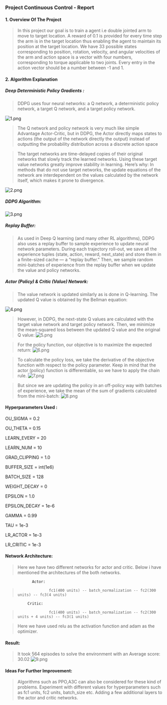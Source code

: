 
### Project Continuous Control - Report

#### 1. Overview Of The Project

> In this project our goal is to train a agent i.e double jointed arm to move to target location. A reward of 0.1 is provided for every time step the arm is in the target location thus enabling the agent to maintain its position at the target location.
We have 33 possible states corresponding to position, rotation, velocity, and angular velocities of the arm and action space is a vector with four numbers, corresponding to torque applicable to two joints. Every entry in the action vector should be a number between -1 and 1.

#### 2. Algorithm Explanation

##### Deep Deterministic Policy Gradients :
> DDPG uses four neural networks: a Q network, a deterministic policy network, a target Q network, and a target policy network.

![1.png](attachment:image.png)

> The Q network and policy network is very much like simple Advantage Actor-Critic, but in DDPG, the Actor directly maps states to actions (the output of the network directly the output) instead of outputting the probability distribution across a discrete action space

> The target networks are time-delayed copies of their original networks that slowly track the learned networks. Using these target value networks greatly improve stability in learning. Here’s why: In methods that do not use target networks, the update equations of the network are interdependent on the values calculated by the network itself, which makes it prone to divergence.

![2.png](attachment:image.png)

##### DDPG Algorithm:

![3.png](attachment:image.png)

##### Replay Buffer:
> As used in Deep Q learning (and many other RL algorithms), DDPG also uses a replay buffer to sample experience to update neural network parameters. During each trajectory roll-out, we save all the experience tuples (state, action, reward, next_state) and store them in a finite-sized cache — a “replay buffer.” Then, we sample random mini-batches of experience from the replay buffer when we update the value and policy networks.

##### Actor (Policy) & Critic (Value) Network:
> The value network is updated similarly as is done in Q-learning. The updated Q value is obtained by the Bellman equation:

![4.png](attachment:image.png)

> However, in DDPG, the next-state Q values are calculated with the target value network and target policy network. Then, we minimize the mean-squared loss between the updated Q value and the original Q value:
![5.png](attachment:image.png)

> For the policy function, our objective is to maximize the expected return:
![6.png](attachment:image.png)

> To calculate the policy loss, we take the derivative of the objective function with respect to the policy parameter. Keep in mind that the actor (policy) function is differentiable, so we have to apply the chain rule.
![7.png](attachment:image.png)

> But since we are updating the policy in an off-policy way with batches of experience, we take the mean of the sum of gradients calculated from the mini-batch:
![8.png](attachment:image.png)

#### Hyperparameters Used :
<p>
OU_SIGMA = 0.2
    
OU_THETA = 0.15

LEARN_EVERY = 20 

LEARN_NUM = 10  

GRAD_CLIPPING = 1.0  

BUFFER_SIZE = int(1e6) 

BATCH_SIZE = 128   

WEIGHT_DECAY = 0     

EPSILON = 1.0        

EPSILON_DECAY = 1e-6

GAMMA = 0.99        

TAU = 1e-3          

LR_ACTOR = 1e-3      

LR_CRITIC = 1e-3  

</p>

#### Network Architecture:
> Here we have two different networks for actor and critic. Below i have mentioned the architectures of the both networks.

                Actor:
>                   fc1(400 units) -- batch_normalization -- fc2(300 units) -- fc3(4 units)

              Critic:
>                   fc1(400 units) -- batch_normalization -- fc2(300 units + 4 units) -- fc3(1 units)

> Here we have used relu as the activation function and adam as the optimizer.

#### Result:
> It took 564 episodes to solve the environment with an Average score: 30.02
![9.png](attachment:image.png)

#### Ideas For Further Improvement:
> Algorithms such as PPO,A3C can also be considered for these kind of problems.
> Experiment with different values for hyperparameters such as fc1 units, fc2 units, batch_size etc.
> Adding a few additional layers to the actor and critic networks.


```python

```
